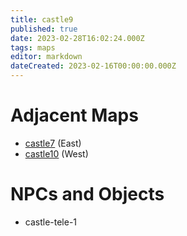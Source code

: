 ```yaml
---
title: castle9
published: true
date: 2023-02-28T16:02:24.000Z
tags: maps
editor: markdown
dateCreated: 2023-02-16T00:00:00.000Z
---
```



# Adjacent Maps
 * [castle7](/maps/castle7) (East)
 * [castle10](/maps/castle10) (West)

# NPCs and Objects
 * castle-tele-1
